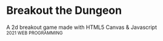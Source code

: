 # Breakout the Dungeon
A 2d breakout game made with HTML5 Canvas & Javascript<br>
<sub>2021 WEB PROGRAMMING</sub>
